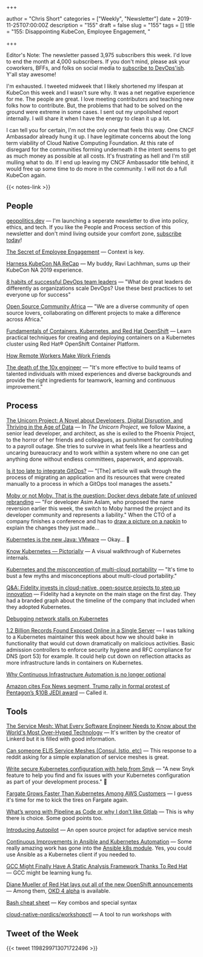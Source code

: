 +++

author = "Chris Short"
categories = ["Weekly", "Newsletter"]
date = 2019-11-25T07:00:00Z
description = "155"
draft = false
slug = "155"
tags = []
title = "155: Disappointing KubeCon, Employee Engagement, "

+++

Editor's Note: The newsletter passed 3,975 subscribers this week. I'd love to end the month at 4,000 subscribers. If you don't mind, please ask your coworkers, BFFs, and folks on social media to [subscribe to DevOps'ish](https://devopsish.com/subscribe/). Y'all stay awesome!

I'm exhausted. I tweeted midweek that I likely shortened my lifespan at KubeCon this week and I wasn't sure why. It was a net negative experience for me. The people are great. I love meeting contributors and teaching new folks how to contribute. But, the problems that had to be solved on the ground were extreme in some cases. I sent out my unpolished report internally. I will share it when I have the energy to clean it up a lot.

I can tell you for certain, I'm not the only one that feels this way. One CNCF Ambassador already hung it up. I have legitimate concerns about the long term viability of Cloud Native Computing Foundation. At this rate of disregard for the communities forming underneath it the intent seems to get as much money as possible at all costs. It's frustrating as hell and I'm still mulling what to do. If I end up leaving my CNCF Ambassador title behind, it would free up some time to do more in the community. I will not do a full KubeCon again.

{{< notes-link >}}

## People

[geopolitics.dev](https://geopolitics.dev/) — I'm launching a seperate newsletter to dive into policy, ethics, and tech. If you like the People and Process section of this newsletter and don't mind living outside your comfort zone, [subscribe today](https://geopolitics.dev/subscribe/)!

[The Secret of Employee Engagement](https://www.sametab.com/blog/employee-engagement) — Context is key.

[Harness KubeCon NA ReCap](https://harness.io/2019/11/kubecon-na-recap-cloud-native-mainstream/) — My buddy, Ravi Lachhman, sums up their KubeCon NA 2019 experience.

[8 habits of successful DevOps team leaders](https://enterprisersproject.com/article/2019/11/devops-habits-successful-leaders) — "What do great leaders do differently as organizations scale DevOps? Use these best practices to set everyone up for success"

[Open Source Community Africa](https://opencollective.com/osca) — "We are a diverse community of open source lovers, collaborating on different projects to make a difference across Africa."

[Fundamentals of Containers, Kubernetes, and Red Hat OpenShift](https://www.edx.org/course/fundamentals-of-containers-kubernetes-and-red-hat) — Learn practical techniques for creating and deploying containers on a Kubernetes cluster using Red Hat® OpenShift Container Platform.

[How Remote Workers Make Work Friends](https://hbr.org/2019/11/how-remote-workers-make-work-friends)

[The death of the 10x engineer](https://www.thoughtworks.com/radar/techniques?blipid=201911057) — "It's more effective to build teams of talented individuals with mixed experiences and diverse backgrounds and provide the right ingredients for teamwork, learning and continuous improvement."

## Process

[The Unicorn Project: A Novel about Developers, Digital Disruption, and Thriving in the Age of Data](https://amzn.to/2XqekFl) — In *The Unicorn Project*, we follow Maxine, a senior lead developer, and architect, as she is exiled to the Phoenix Project, to the horror of her friends and colleagues, as punishment for contributing to a payroll outage. She tries to survive in what feels like a heartless and uncaring bureaucracy and to work within a system where no one can get anything done without endless committees, paperwork, and approvals.

[Is it too late to integrate GitOps?](https://blog.openshift.com/is-it-too-late-to-integrate-gitops/) — "[The] article will walk through the process of migrating an application and its resources that were created manually to a process in which a GitOps tool manages the assets."

[Moby or not Moby. That is the question: Docker devs debate fate of unloved rebranding](https://www.theregister.co.uk/2019/11/22/moby_docker_naming/) — "For developer Asim Aslam, who proposed the name reversion earlier this week, the switch to Moby harmed the project and its developer community and represents a liability." When the CTO of a company finishes a conference and has to [draw a picture on a napkin](https://twitter.com/solomonstre/status/855918630915133440) to explain the changes they just made...

[Kubernetes is the new Java: VMware](https://www.zdnet.com/article/kubernetes-is-the-new-java-vmware/) — Okay... 🤔

[Know Kubernetes — Pictorially](https://medium.com/tarkalabs/know-kubernetes-pictorially-f6e6a0052dd0) — A visual walkthrough of Kubernetes internals.

[Kubernetes and the misconception of multi-cloud portability](https://diginomica.com/kubernetes-and-misconception-multi-cloud-portability) — "It's time to bust a few myths and misconceptions about multi-cloud portability."

[Q&A: Fidelity invests in cloud-native, open-source projects to step up innovation](https://siliconangle.com/2019/11/21/qa-fidelity-invests-cloud-native-open-source-projects-step-innovation-kubecon/) — Fidelity had a keynote on the main stage on the first day. They had a branded graph about the timeline of the company that included when they adopted Kubernetes.

[Debugging network stalls on Kubernetes](https://github.blog/2019-11-21-debugging-network-stalls-on-kubernetes/)

[1.2 Billion Records Found Exposed Online in a Single Server](https://www.wired.com/story/billion-records-exposed-online/) — I was talking to a Kubernetes maintainer this week about how we should bake in functionality that would cut down dramatically on malicious activities. Basic admission controllers to enforce security hygiene and RFC compliance for DNS (port 53) for example. It could help cut down on reflection attacks as more infrastructure lands in containers on Kubernetes.

[Why Continuous Infrastructure Automation is no longer optional](https://medium.com/@CloudSkiff/why-continuous-infrastructure-automation-is-no-longer-optional-8b3e6bc8847)

[Amazon cites Fox News segment, Trump rally in formal protest of Pentagon’s $10B JEDI award](https://www.geekwire.com/2019/amazon-cites-fox-news-segment-trump-rally-formal-protest-pentagons-jedi-award/) — Called it.

## Tools

[The Service Mesh: What Every Software Engineer Needs to Know about the World's Most Over-Hyped Technology](https://servicemesh.io/) — It's written by the creator of Linkerd but it is filled with good information.

[Can someone ELI5 Service Meshes (Consul, Istio, etc)](https://www.reddit.com/r/devops/comments/dy7ecv/can_someone_eli5_service_meshes_consul_istio_etc/f7zu1ga/) — This response to a reddit asking for a simple explanation of service meshes is great.

[Write secure Kubernetes configuration with help from Snyk](https://snyk.io/blog/write-secure-kubernetes-configuration-with-help-from-snyk/) — "A new Snyk feature to help you find and fix issues with your Kubernetes configuration as part of your development process." 👀

[Fargate Grows Faster Than Kubernetes Among AWS Customers](https://thenewstack.io/fargate-grows-faster-than-kubernetes-among-aws-customers/) — I guess it's time for me to kick the tires on Fargate again.

[What’s wrong with Pipeline as Code or why I don’t like Gitlab](https://medium.com/@raxwunter/whats-wrong-with-pipeline-as-code-or-why-i-don-t-like-gitlab-ca70c39eb52b) — This is why there is choice. Some good points too.

[Introducing Autopilot](https://medium.com/solo-io/introducing-autopilot-an-open-source-project-for-adaptive-service-mesh-3195accc9670) — An open source project for adaptive service mesh

[Continuous Improvements in Ansible and Kubernetes Automation](https://www.ansible.com/blog/continuous-improvements-in-ansible-and-kubernetes-automation) — Some really amazing work has gone into the [Ansible k8s module](https://docs.ansible.com/ansible/latest/modules/k8s_module.html). Yes, you could use Ansible as a Kubernetes client if you needed to.

[GCC Might Finally Have A Static Analysis Framework Thanks To Red Hat](https://www.phoronix.com/scan.php?page=news_item&px=GCC-Static-Analysis-RH-Patches) — GCC might be learning kung fu.

[Diane Mueller of Red Hat lays out all of the new OpenShift announcements](https://video.cube365.net/c/922842) — Among them, [OKD 4 alpha](https://www.okd.io/download.html) is available.

[Bash cheat sheet](https://opensource.com/article/19/11/bash-cheat-sheet) — Key combos and special syntax

[cloud-native-nordics/workshopctl](https://github.com/cloud-native-nordics/workshopctl) — A tool to run workshops with

## Tweet of the Week

{{< tweet 1198299713071722496 >}}
